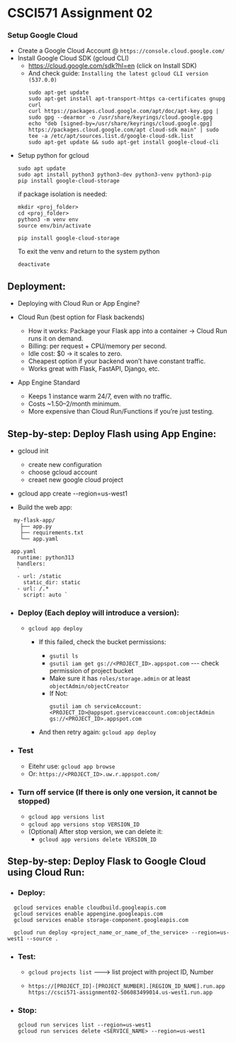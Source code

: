 # CSCI571 Assignment 02

### Setup Google Cloud
 - Create a Google Cloud Account @ `https://console.cloud.google.com/`
 - Install Google Cloud SDK (gcloud CLI)
   - https://cloud.google.com/sdk?hl=en (click on Install SDK)
   - And check guide: `Installing the latest gcloud CLI version (537.0.0)`
     ```
     sudo apt-get update
     sudo apt-get install apt-transport-https ca-certificates gnupg curl
     curl https://packages.cloud.google.com/apt/doc/apt-key.gpg | sudo gpg --dearmor -o /usr/share/keyrings/cloud.google.gpg
     echo "deb [signed-by=/usr/share/keyrings/cloud.google.gpg] https://packages.cloud.google.com/apt cloud-sdk main" | sudo tee -a /etc/apt/sources.list.d/google-cloud-sdk.list
     sudo apt-get update && sudo apt-get install google-cloud-cli
     ```
 - Setup python for gcloud
   ```
   sudo apt update
   sudo apt install python3 python3-dev python3-venv python3-pip
   pip install google-cloud-storage
   ```
   if package isolation is needed:
   ```
   mkdir <proj_folder>
   cd <proj_folder>
   python3 -m venv env
   source env/bin/activate
   
   pip install google-cloud-storage
   ```
   To exit the venv and return to the system python
   ```
   deactivate
   ```


## Deployment:
 - Deploying with Cloud Run or App Engine?
 - Cloud Run (best option for Flask backends)
   - How it works: Package your Flask app into a container → Cloud Run runs it on demand.
   - Billing: per request + CPU/memory per second.
   - Idle cost: $0 → it scales to zero.
   - Cheapest option if your backend won’t have constant traffic.
   - Works great with Flask, FastAPI, Django, etc.
 
 - App Engine Standard
   - Keeps 1 instance warm 24/7, even with no traffic.
   - Costs ~$1.50–$2/month minimum.
   - More expensive than Cloud Run/Functions if you’re just testing.


## Step-by-step: Deploy Flash using App Engine:
 - gcloud init
   - create new configuration
   - choose gcloud account
   - creaet new google cloud project

 - gcloud app create --region=us-west1

 - Build the web app:
```
  my-flask-app/
    ├── app.py
    ├── requirements.txt
    └── app.yaml
```
```
 app.yaml
   runtime: python313
   handlers:
   `
   - url: /static
     static_dir: static
   - url: /.*
     script: auto `
 ``` 

 - ### Deploy (Each deploy will introduce a version):
   - `gcloud app deploy`
     - If this failed, check the bucket permissions:
       - `gsutil ls`
       - `gsutil iam get gs://<PROJECT_ID>.appspot.com`   --- check permission of project bucket
       - Make sure it has `roles/storage.admin` or at least `objectAdmin/objectCreator`
       - If Not:
         ```
         gsutil iam ch serviceAccount:<PROJECT_ID>@appspot.gserviceaccount.com:objectAdmin gs://<PROJECT_ID>.appspot.com
         ```

     - And then retry again: `gcloud app deploy`

 - ### Test
   - Eitehr use: `gcloud app browse`
   - Or: `https://<PROJECT_ID>.uw.r.appspot.com/`

 - ### Turn off service (If there is only one version, it cannot be stopped)
   - `gcloud app versions list`
   - `gcloud app versions stop VERSION_ID`
   - (Optional) After stop version, we can delete it:
     - `gcloud app versions delete VERSION_ID`


## Step-by-step: Deploy Flask to Google Cloud using Cloud Run:

 - ### Deploy:
 ```
   gcloud services enable cloudbuild.googleapis.com
   gcloud services enable appengine.googleapis.com
   gcloud services enable storage-component.googleapis.com
   
   gcloud run deploy <project_name_or_name_of_the_service> --region=us-west1 --source .
```

 - ### Test:
   - `gcloud projects list` ---> list project with project ID, Number

   - ```
     https://[PROJECT_ID]-[PROJECT_NUMBER].[REGION_ID_NAME].run.app
     https://csci571-assignment02-506083499014.us-west1.run.app
     ```


 - ### Stop:
   ```
   gcloud run services list --region=us-west1
   gcloud run services delete <SERVICE_NAME> --region=us-west1
   ```

